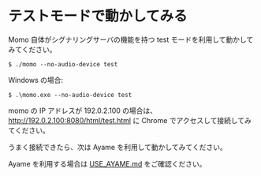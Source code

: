 # テストモードで動かしてみる


Momo 自体がシグナリングサーバの機能を持つ test モードを利用して動かしてみてください。

```shell
$ ./momo --no-audio-device test
```

Windows の場合:

```
$ .\momo.exe --no-audio-device test
```

momo の IP アドレスが 192.0.2.100 の場合は、
http://192.0.2.100:8080/html/test.html に Chrome でアクセスして接続してみてください。

うまく接続できたら、次は Ayame を利用して動かしてみてください。

Ayame を利用する場合は [USE_AYAME.md](USE_AYAME.md) をご確認ください。
